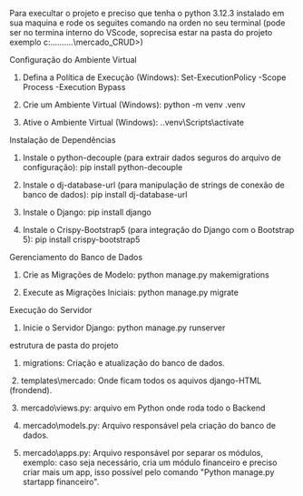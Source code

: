 Para execultar o projeto e preciso que tenha o python 3.12.3 instalado em sua maquina e rode os seguites comando na orden no seu terminal 
(pode ser no termina interno do VScode, soprecisa estar na pasta do projeto exemplo
c:....\...\...\mercado_CRUD>)

Configuração do Ambiente Virtual
 1. Defina a Política de Execução (Windows):
Set-ExecutionPolicy -Scope Process -Execution Bypass

 2. Crie um Ambiente Virtual (Windows):
python -m venv .venv

 3. Ative o Ambiente Virtual (Windows):
.\.venv\Scripts\activate

Instalação de Dependências
 1. Instale o python-decouple (para extrair dados seguros do arquivo de configuração):
pip install python-decouple

 2. Instale o dj-database-url (para manipulação de strings de conexão de banco de dados):
pip install dj-database-url

 3. Instale o Django:
pip install django

 4. Instale o Crispy-Bootstrap5 (para integração do Django com o Bootstrap 5):
pip install crispy-bootstrap5

Gerenciamento do Banco de Dados
 1. Crie as Migrações de Modelo:
python manage.py makemigrations

 2. Execute as Migrações Iniciais:
python manage.py migrate

Execução do Servidor

 1. Inicie o Servidor Django:
python manage.py runserver


estrutura de pasta do projeto
 
 1. migrations: 
Criação e atualização do banco de dados.

 2. templates\mercado:
Onde ficam todos os aquivos django-HTML (frondend).

 3. mercado\views.py:
arquivo em Python onde roda todo o Backend

 4. mercado\models.py:
Arquivo responsável pela criação do banco de dados.

 5. mercado\apps.py:
Arquivo responsável por separar os módulos, exemplo: caso seja necessário, cria um módulo financeiro e preciso criar mais um app, isso possível pelo comando "Python manage.py startapp financeiro".






